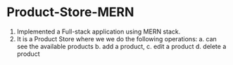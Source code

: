 # Product-Store-MERN
1. Implemented a Full-stack application using MERN stack.
2. It is a Product Store where we we do the following operations:
    a. can see the available products
    b. add a product,
    c. edit a product
    d. delete a product

